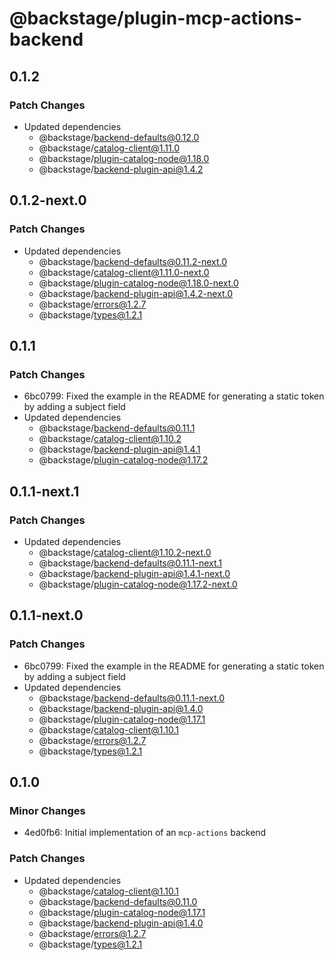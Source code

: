 # @backstage/plugin-mcp-actions-backend

## 0.1.2

### Patch Changes

- Updated dependencies
  - @backstage/backend-defaults@0.12.0
  - @backstage/catalog-client@1.11.0
  - @backstage/plugin-catalog-node@1.18.0
  - @backstage/backend-plugin-api@1.4.2

## 0.1.2-next.0

### Patch Changes

- Updated dependencies
  - @backstage/backend-defaults@0.11.2-next.0
  - @backstage/catalog-client@1.11.0-next.0
  - @backstage/plugin-catalog-node@1.18.0-next.0
  - @backstage/backend-plugin-api@1.4.2-next.0
  - @backstage/errors@1.2.7
  - @backstage/types@1.2.1

## 0.1.1

### Patch Changes

- 6bc0799: Fixed the example in the README for generating a static token by adding a subject field
- Updated dependencies
  - @backstage/backend-defaults@0.11.1
  - @backstage/catalog-client@1.10.2
  - @backstage/backend-plugin-api@1.4.1
  - @backstage/plugin-catalog-node@1.17.2

## 0.1.1-next.1

### Patch Changes

- Updated dependencies
  - @backstage/catalog-client@1.10.2-next.0
  - @backstage/backend-defaults@0.11.1-next.1
  - @backstage/backend-plugin-api@1.4.1-next.0
  - @backstage/plugin-catalog-node@1.17.2-next.0

## 0.1.1-next.0

### Patch Changes

- 6bc0799: Fixed the example in the README for generating a static token by adding a subject field
- Updated dependencies
  - @backstage/backend-defaults@0.11.1-next.0
  - @backstage/backend-plugin-api@1.4.0
  - @backstage/plugin-catalog-node@1.17.1
  - @backstage/catalog-client@1.10.1
  - @backstage/errors@1.2.7
  - @backstage/types@1.2.1

## 0.1.0

### Minor Changes

- 4ed0fb6: Initial implementation of an `mcp-actions` backend

### Patch Changes

- Updated dependencies
  - @backstage/catalog-client@1.10.1
  - @backstage/backend-defaults@0.11.0
  - @backstage/plugin-catalog-node@1.17.1
  - @backstage/backend-plugin-api@1.4.0
  - @backstage/errors@1.2.7
  - @backstage/types@1.2.1
